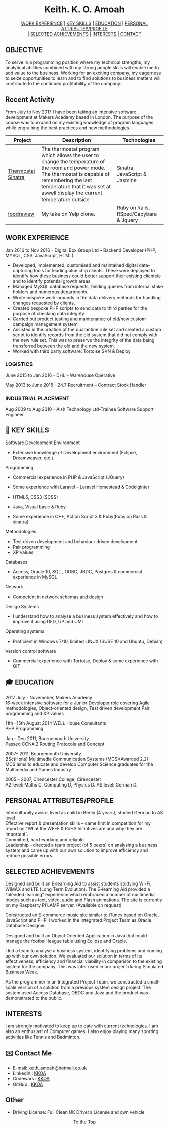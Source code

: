 <h1 align="center"> <a id="top">Keith. K. O. Amoah</a> </h1>
<p align="center"><a href="#skills">WORK EXPERIENCE</a>
| <a href="#skills">KEY SKILLS</a>
| <a href="#education">EDUCATION</a>
| <a href="#attributes"> PERSONAL ATTRIBUTES/PROFILE</a><br>
| <a href="#achievements">SELECTED ACHIEVEMENTS</a>
| <a href="#interests">INTERESTS</a>
| <a href="#contact">CONTACT</a>
</p>
<h2>OBJECTIVE</h2>
<p>To serve in a programming position where my technical strengths, my analytical abilities combined with my strong people skills will enable me to add value to the business. Working for an exciting company, my eagerness to seize opportunities to learn and to find solutions to business matters will contribute to the continued profitability of the company.</p>

<h2> Recent Activity</h2>
<p>From July to Nov 2017 I have been taking an intensive software development at Makers Academy based in London. The purpose of the course was to expand on my existing knowledge of program languages while engraining the best practices and new methodologies.</p>


| Project   | Description | Technologies |
|---        |---          |---           |
| [Thermostat Sinatra](https://github.com/KKOA/thermostat-sinatra) | The thermostat program which allows the user to change the temperature of the room and power mode. The thermostat is capable of remembering the last temperature that it was set at aswell display the current temperature outside | Sinatra, JavaScript &amp; Jasmine |
| [foodreview](https://github.com/KKOA/foodreview) | My take on Yelp clone. | Ruby on Rails, RSpec/Capybara &amp; Jquery |


<h2><a id="experience">WORK EXPERIENCE</a></h2>
Jan 2016 to Nov 2016 - Digital Box Group Ltd – Backend Developer (PHP, MYSQL, CSS, JavaScript, HTML)
<ul>
<li>Developed, implemented, customised and maintained digital data-capturing tools for leading blue chip clients. These were deployed to identify how these business could better support their existing clientele and to identify potential growth areas.</li>
<li>Managed MySQL database requests, fielding queries from internal stake holders and numerous departments.</li>
<li>Wrote bespoke work-arounds in the data delivery methods for handling changes requested by clients.</li>
<li>Created bespoke PHP scripts to send data to third parties for the purpose of checking data integrity</li>
<li>Carried out product testing and maintenance of old/new custom campaign management system</li>
<li>Assisted in the creation of the quarantine rule set and created a custom script to identify records from the old system that did not comply with the new rule set. This was to preserve the integrity of the data being transferred between the old and the new system.</li>
<li>Worked with third party software: Tortoise SVN &amp; Deploy</li>
</ul>

<h3> LOGISTICS </h3>
<p>June 2015 to Jan 2016 - DHL – Warehouse Operative</p>

<p>May 2013 to June 2015 - 24.7 Recruitment – Contract Stock Handler</p>

<h3> INDUSTRIAL PLACEMENT </h3>
Aug 2009 to Aug 2010 - Aish Technology Ltd-Trainee Software Support Engineer

<h2><g-emoji alias="book" fallback-src="https://assets-cdn.github.com/images/icons/emoji/unicode/1f4d6.png" ios-version="6.0">📖</g-emoji> <a id="skills">KEY SKILLS</a></h2>
Software Development Environment
<ul><li>Extensive knowledge of Development environment (Eclipse, Dreamweaver, etc.).</li></ul>
Programming
<ul><li>Commercial experience in PHP  &amp; JavaScript (JQuery)</li></ul>
<ul><li>Some experience with Laravel – Laravel Homestead &amp; Codeiginter</li></ul>
<ul><li>HTML5, CSS3 (SCSS)</li></ul>
<ul><li>Java, Visual basic &amp; Ruby</li></ul>
<ul><li>Some experience in C++, Action Script 3 &amp; Ruby(Ruby on Rails & sinatra)</li></ul>
Methodologies
<ul>
  <li>Test driven development and behaviour driven development</li>
  <li>Pair programming</li>
  <li>XP values</li>
</ul>
Databases
<ul>
  <li>Access, Oracle 10, SQL , ODBC, JBDC, Postgres &amp; commercial experience in MySQL</li>
</ul>
Network
<ul><li>Competent  in network schemas and design</li></ul>
Design Systems
<ul><li>I understand how to analyse a business system effectively and how to improve it using DFD, UP and UML</li></ul>
Operating systems
<ul><li>Proficient in Windows 7/10,  limited LINUX (SUSE 10 and Ubuntu, Debian)</li></ul>
Version control software
<ul><li>Commercial experience with Tortoise, Deploy &amp; some experience with GIT</li></ul>

<h2><g-emoji alias="mortar_board" fallback-src="https://assets-cdn.github.com/images/icons/emoji/unicode/1f393.png" ios-version="6.0">🎓</g-emoji> <a id="education">EDUCATION</a></h2>

<p>
2017 July - Novemeber, Makers Academy<br>
  16-week intensive software for a Junior Developer role covering Agile methodologies, Object-oriented design,  Test driven development 
  Pair programming and XP values
</p>

<p>11th –15th August 2014 WELL House Consultants<br>
PHP Programming</p>

<p>Jan - Dec 2011, Bournemouth University<br>
Passed CCNA 2   Routing Protocols and Concept</p>

<p>2007– 2011, Bournemouth University<br>
BSc(Hons) Multimedia Communication Systems (MCS)(Awarded 2.2)<br>
MCS aims to educate and develop Computer Science graduates for the Multimedia and Games Industry</p>

<p>2005 – 2007, Cirencester College, Cirencester<br>
A2   level:  Maths C, Computing D, Physics D.  AS level:  German D.</p>

<h2><a id="attributes">PERSONAL ATTRIBUTES/PROFILE</a></h2>
<p>Interculturally aware, lived as child in Berlin (4 years), studied German to AS level<br>
Effective report &amp; presentation skills – came first in competition for my report on “What the WEEE &amp; RoHS Initiatives are and why they are Important”.<br>
Committed, hard-working and reliable<br>
Leadership - directed a team project (of 5 peers) on analysing a business system and came up with our own solution to improve efficiency and reduce possible errors.<br>
</p>

<h2><a id="achievements">SELECTED ACHIEVEMENTS</a></h2>
<p>Designed and built an E-learning Aid to assist students studying Wi-Fi, WiMAX and LTE (Long Term Evolution). The E-learning Aid provided a “blended learning” experience which embraced a number of multimedia modes such as text, video, audio and Flash animations. The site is currently on my Raspberry PI LAMP server. (Available on request)</p>

<p>Constructed an E-commerce music site similar to iTunes based on Oracle, JavaScript and PHP.  I worked in the Integrated Project Team as Oracle Database Designer.</p>

<p>Designed and built an Object Oriented Application in Java that could manage the football league table using Eclipse and Oracle.</p>

<p>I led a team to analyse a business system, identifying problems and coming up with our own solution. We evaluated our solution in terms of its effectiveness, efficiency and financial viability in comparison to the existing system for the company. This was later used in our project during Simulated Business Week.</p>

<p>As the programmer in an Integrated Project Team, we constructed a small-scale version of a solution from a previous system design project. The system used Access Database, OBDC and Java and the product was demonstrated to the public.</p>

<h2><a id="interests">INTERESTS</a></h2>
<p>I am strongly motivated to keep up to date with current technologies. I am also an enthusiast of Computer games. I also enjoy playing many sporting activities like Tennis and Badminton.</p>


<h2><g-emoji alias="email" fallback-src="https://assets-cdn.github.com/images/icons/emoji/unicode/2709.png" ios-version="6.0">✉️</g-emoji> <a id="contact">Contact Me</a></h2>
<ul>
  <li>E-mail: keith_amoah@hotmail.co.uk</li>
  <li>LinkedIn :
  <a href="https://www.linkedin.com/in/keith-amoah-96779b62/">KKOA</a> </li>
  <li> Codewars :
  <a href="https://www.codewars.com/users/KKOA">KKOA</a></li>
  <li> GitHub : <a href="https://github.com/KKOA">KKOA</a></li>
</ul>
<h2>Other</h2>
<ul>
<li>Driving License: Full Clean UK Driver’s License and own vehicle</li>
</ul>
<p align="center"><a href="#top"> To the Top </a></p>
